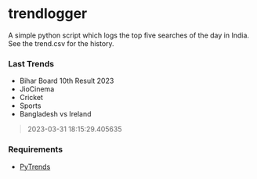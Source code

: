 # trendlogger
A simple python script which logs the top five searches of the day in India.<br>See the trend.csv for the history.<br>

<!-- Last Trends -->
### Last Trends
* Bihar Board 10th Result 2023
* JioCinema
* Cricket
* Sports
* Bangladesh vs Ireland
> 2023-03-31 18:15:29.405635

<!-- Requirements -->
### Requirements
* [PyTrends](https://github.com/dreyco676/pytrends)
